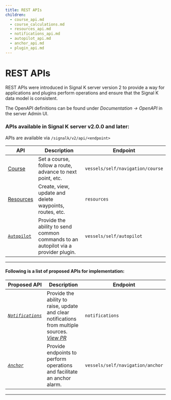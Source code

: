 ```yaml
---
title: REST APIs
children:
  - course_api.md
  - course_calculations.md
  - resources_api.md
  - notifications_api.md
  - autopilot_api.md
  - anchor_api.md
  - plugin_api.md
---
```


# REST APIs

REST APIs were introduced in Signal K server version 2 to provide a way for applications and plugins perform operations and ensure that the Signal K data model is consistent.

The OpenAPI definitions can be found under _Documentation -> OpenAPI_ in the server Admin UI.

### APIs available in Signal K server v2.0.0 and later:

APIs are available via `/signalk/v2/api/<endpoint>`

| API                               | Description                                                                        | Endpoint                         |
| --------------------------------- | ---------------------------------------------------------------------------------- | -------------------------------- |
| [Course](./course_api.md)         | Set a course, follow a route, advance to next point, etc.                          | `vessels/self/navigation/course` |
| [Resources](./resources_api.md)   | Create, view, update and delete waypoints, routes, etc.                            | `resources`                      |
| [`Autopilot`](./autopilot_api.md) | Provide the ability to send common commands to an autopilot via a provider plugin. | `vessels/self/autopilot`         |

---

#### Following is a list of proposed APIs for implementation:

| Proposed API                              | Description                                                                                                                                          | Endpoint                         |
| ----------------------------------------- | ---------------------------------------------------------------------------------------------------------------------------------------------------- | -------------------------------- |
| _[`Notifications`](notifications_api.md)_ | Provide the ability to raise, update and clear notifications from multiple sources. _[View PR](https://github.com/SignalK/signalk-server/pull/1560)_ | `notifications`                  |
| _[`Anchor`](./anchor_api.md)_             | Provide endpoints to perform operations and facilitate an anchor alarm.                                                                              | `vessels/self/navigation/anchor` |

---

